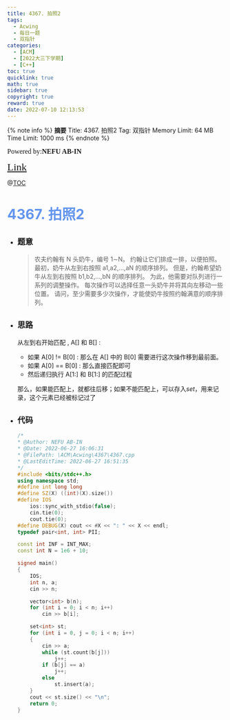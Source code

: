```yaml
---
title: 4367. 拍照2
tags:
  - Acwing
  - 每日一题
  - 双指针
categories:
  - [ACM] 
  - [2022大三下学期] 
  - [C++]
toc: true
quicklink: true
math: true
sidebar: true
copyright: true
reward: true
date: 2022-07-10 12:13:53
---
```



{% note info %}
**摘要**
Title: 4367. 拍照2
Tag: 双指针
Memory Limit: 64 MB
Time Limit: 1000 ms
{% endnote %}
<!-- more -->

<font size=3 face=楷体>Powered by:**NEFU AB-IN**</font>

<font color=#FFA500 size=5 face=楷体>[Link](https://www.acwing.com/problem/content/description/4370/)</font>

@[TOC](文章目录)

# <font color=#6495ED size=6>4367. 拍照2</font>

* ## <font size=4 face=粗体>题意</font>

  >农夫约翰有 N 头奶牛，编号 1∼N。
  >约翰让它们排成一排，以便拍照。
  >最初，奶牛从左到右按照 a1,a2,…,aN 的顺序排列。
  >但是，约翰希望奶牛从左到右按照 b1,b2,…,bN 的顺序排列。
  >为此，他需要对队列进行一系列的调整操作。
  >每次操作可以选择任意一头奶牛并将其向左移动一些位置。
  >请问，至少需要多少次操作，才能使奶牛按照约翰满意的顺序排列。

* ## <font size=4 face=粗体>思路</font>

  从左到右开始匹配 , A[] 和 B[] :

  * 如果 A[0] != B[0] : 那么在 A[] 中的 B[0] 需要进行这次操作移到最前面。
  * 如果 A[0] == B[0] : 那么直接匹配即可
  * 然后递归执行 A[1:] 和 B[1:] 的匹配过程
  
  那么，如果能匹配上，就都往后移；如果不能匹配上，可以存入$set$，用来记录，这个元素已经被标记过了

* ## <font size=4 face=粗体>代码</font>

  ```cpp
  /*
  * @Author: NEFU AB-IN
  * @Date: 2022-06-27 16:06:31
  * @FilePath: \ACM\Acwing\4367\4367.cpp
  * @LastEditTime: 2022-06-27 16:51:35
  */
  #include <bits/stdc++.h>
  using namespace std;
  #define int long long
  #define SZ(X) ((int)(X).size())
  #define IOS                                                                                                            \
      ios::sync_with_stdio(false);                                                                                       \
      cin.tie(0);                                                                                                        \
      cout.tie(0);
  #define DEBUG(X) cout << #X << ": " << X << endl;
  typedef pair<int, int> PII;

  const int INF = INT_MAX;
  const int N = 1e6 + 10;

  signed main()
  {
      IOS;
      int n, a;
      cin >> n;

      vector<int> b(n);
      for (int i = 0; i < n; i++)
          cin >> b[i];

      set<int> st;
      for (int i = 0, j = 0; i < n; i++)
      {
          cin >> a;
          while (st.count(b[j]))
              j++;
          if (b[j] == a)
              j++;
          else
              st.insert(a);
      }
      cout << st.size() << "\n";
      return 0;
  }
  ```